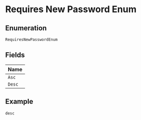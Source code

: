 
# Requires New Password Enum

## Enumeration

`RequiresNewPasswordEnum`

## Fields

| Name |
|  --- |
| `Asc` |
| `Desc` |

## Example

```
desc
```

